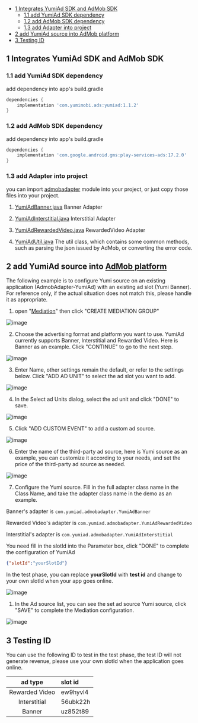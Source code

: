 - [1 Integrates YumiAd SDK and AdMob SDK](#1-integrates-yumiad-sdk-and-admob-sdk)
  - [1.1 add YumiAd SDK dependency](#11-add-yumiad-sdk-dependency)
  - [1.2 add AdMob SDK dependency](#12-add-admob-sdk-dependency)
  - [1.3 add Adapter into project](#13-add-adapter-into-project)
- [2 add YumiAd source into AdMob platform](#2-add-yumiad-source-into-admob-platform)
- [3 Testing ID](#3-testing-id)

## 1 Integrates YumiAd SDK and AdMob SDK
### 1.1 add YumiAd SDK dependency
add dependency into app's build.gradle
```groovy
dependencies {
    implementation 'com.yumimobi.ads:yumiad:1.1.2'
}
```
### 1.2 add AdMob SDK dependency
add dependency into app's build.gradle
```groovy
dependencies {
    implementation 'com.google.android.gms:play-services-ads:17.2.0'
}
```

### 1.3 add Adapter into project

you can import [admobadapter](./admobadapter) module into your project, or just copy those files into your project.

1. [YumiAdBanner.java](./admobadapter/src/main/java/com/yumiad/admobadapter/YumiAdBanner.java) Banner Adapter

2. [YumiAdInterstitial.java](./admobadapter/src/main/java/com/yumiad/admobadapter/YumiAdInterstitial.java) Interstitial Adapter

3. [YumiAdRewardedVideo.java](./admobadapter/src/main/java/com/yumiad/admobadapter/YumiAdRewardedVideo.java) RewardedVideo Adapter

4. [YumiAdUtil.java](./admobadapter/src/main/java/com/yumiad/admobadapter/YumiAdUtil.java) The util class, which contains some common methods, such as parsing the json issued by AdMob, or converting the error code.

## 2 add YumiAd source into [AdMob platform](https://apps.admob.com/v2/home)
The following example is to configure Yumi source on an existing application (AdmobAdapter-YumiAd) with an existing ad slot (Yumi Banner). For reference only, if the actual situation does not match this, please handle it as appropriate.
1. open "[Mediation](https://apps.admob.com/v2/mediation/groups/list)" then click "CREATE MEDIATION GROUP"

![image](imgs/new-mediation-group-01.png)

2. Choose the advertising format and platform you want to use. YumiAd currently supports Banner, Interstitial and Rewarded Video. Here is Banner as an example. Click "CONTINUE" to go to the next step.

![image](imgs/new-mediation-group-02.png)

3. Enter Name, other settings remain the default, or refer to the settings below. Click "ADD AD UNIT" to select the ad slot you want to add.

![image](imgs/new-mediation-group-03.png)

4. In the Select ad Units dialog, select the ad unit and click "DONE" to save.

![image](imgs/new-mediation-group-04.png)

5. Click "ADD CUSTOM EVENT" to add a custom ad source.

![image](imgs/new-mediation-group-05.png)

6. Enter the name of the third-party ad source, here is Yumi source as an example, you can customize it according to your needs, and set the price of the third-party ad source as needed.

![image](imgs/new-mediation-group-06.png)

7. Configure the Yumi source. Fill in the full adapter class name in the Class Name, and take the adapter class name in the demo as an example.

Banner's adapter is `com.yumiad.admobadapter.YumiAdBanner`

Rewarded Video's adapter is `com.yumiad.admobadapter.YumiAdRewardedVideo`

Interstitial's adapter is `com.yumiad.admobadapter.YumiAdInterstitial`

You need fill in the slotId into the Parameter box, click "DONE" to complete the configuration of YumiAd
```json
{"slotId":"yourSlotId"}
```

In the test phase, you can replace **yourSlotId** with **test id** and change to your own slotId when your app goes online.

![image](imgs/new-mediation-group-07.png)

1. In the Ad source list, you can see the set ad source Yumi source, click "SAVE" to complete the Mediation configuration.

![image](imgs/new-mediation-group-08.png)

## 3 Testing ID

You can use the following ID to test in the test phase, the test ID will not generate revenue, please use your own slotId when the application goes online.

|    ad type     | slot id  |
| :------------: | :------- |
| Rewarded Video | ew9hyvl4 |
|  Interstitial  | 56ubk22h |
|     Banner     | uz852t89 |